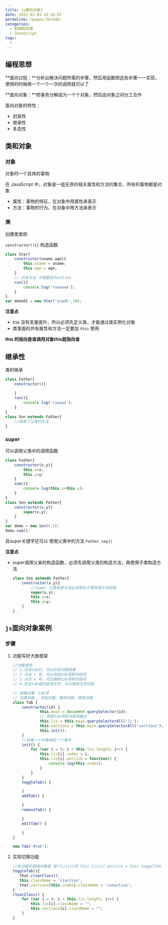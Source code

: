 ```yaml
---
title: js面向对象1
date: 2022-02-03 14:34:57
permalink: /pages/3bc94b/
categories:
  - 前端和后端
  - JavaScript
tags:
  - 
---
```

## 编程思想

**面向过程：**分析出解决问题所需的步骤，然后用函数把这些步骤一一实现，使用的时候再一个一个一次的调用就可以了

**面向对象：**把事务分解成为一个个对象，然后由对象之间分工合作

面向对象的特性：

- 封装性
- 继承性
- 多态性

## 类和对象

### 对象

对象时一个具体的事物 

在 JavaScript 中，对象是一组无序的相关属性和方法的集合，所有的事物都是对象

- 属性：事物的特征，在对象中用属性来表示
- 方法：事物的行为，在对象中用方法来表示

### 类

创建类案例

`constructor(){}` 构造函数

```js
class Star{
    constructor(uname,age){
        this.uname = uname;
    	this.age = age;
    }
    // 共有方法 不需要加function
    run(){
        console.log('ruaaaaa');
    }
}
var demo01 = new Star('yuadh',10);
```

**注意点**

- `ES6` 没有变量提升，所以必须先定义类，才能通过类实例化对象
- 类里面的共有属性和方法一定要加 `this` 使用

**this 的指向是谁调用对象this就指向谁**

## 继承性

类的继承

```js
class Father{
    constructor(){
        
    }
    run(){
        console.log('ruaaaa');
    }
}
class Son extends Father{
 	//继承了父类的方法   
}
```

### super

可以调用父类中的调用函数

```js
class Father{
    constructor(x,y){
        this.x=x;
        this.y=y;
    }
    sum(){
        console.log(this.x+this.y);
    }
}
class Son extends Father{
    constructor(x,y){
        super(x,y);
    }
}
var demo = new Son(4,5);
demo.sum();
```

且super关键字还可以 使用父类中的方法 `Father.say()`

**注意点**

- super调用父亲的构造函数，必须先调用父类的构造方法，再使用子类构造方法

  ```js
  class Son extends Father{
      constructor(x,y){
          //super 父类构造方法必须放在子类构造方法前面
          super(x,y);
          this.x=x;
          this.y=y;
      }
  }
  ```

## `js`面向对象案例



### 步骤

1. 功能写好大致框架

   ```js
   //功能需求
   // 1.点击tab栏，可以实现切换效果
   // 2.点击 + 号，可以添加tab项和内容项
   // 3.点击 x 号，可以删除tab项和内容项
   // 4.双击tab或内容项文字，可以修改文字内容
   
   // 抽象对象：tab项 
   // 切换功能 、添加功能、删除功能、修改功能
   class Tab {
       constructor(id) {
               this.main = document.querySelector(id);
               // 获取tab项和内容项集合
               this.lis = this.main.querySelectorAll('li');
               this.sections = this.main.querySelectorAll('sections');
               this.init();
       }
       //给每一个对象绑定一个事件
       init() {
           for (var i = 0; i < this.lis.length; i++) {
               this.lis[i].index = i;
               this.lis[i].onclick = function() {
                   console.log(this.index);
               }
           }
       }
       toggleTab() {
   
       }
       addTab() {
   
       }
       removeTab() {
   
       }
       editTab() {
   
       }
   }
   
   new Tab('#tab');
   ```

2. 实现切换功能

   ```js
   //此功能的调用对象是 单个lis[i]项 this.lis[i].onclick = this.toggelTab
   toggleTab(){
      that.clearClass();
      this.className = 'liactive';
      that.sections[this.index].className = 'conactive'; 
   }
   clearClass() {
       for (var i = 0; i < this.lis.length; i++) {
           this.lis[i].className = "";
           this.sections[i].className = "";
       }
   }
   ```

   























































